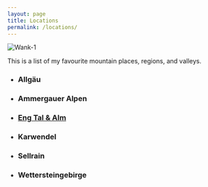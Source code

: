 ```yaml
---
layout: page
title: Locations
permalink: /locations/
---
```


![Wank-1](/hikingblog.github.io/assets/img/hiking/wank-1.jpg)

This is a list of my favourite mountain places, regions, and valleys.
- ### Allgäu

- ### Ammergauer Alpen

- ### [Eng Tal & Alm](https://clemjar.github.io/hikingblog.github.io/jekyll/update/2020/06/14/Die-Eng)

- ### Karwendel

- ### Sellrain

- ### Wettersteingebirge
